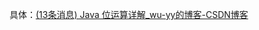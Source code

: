 具体：[(13条消息) Java 位运算详解_wu-yy的博客-CSDN博客](https://blog.csdn.net/weixin_39410864/article/details/123000487)
